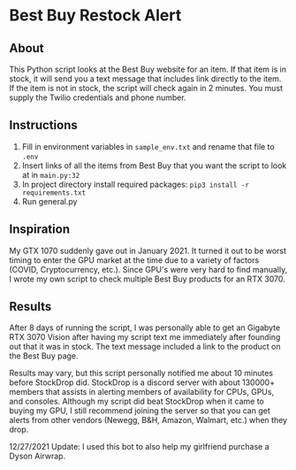 # Best Buy Restock Alert

## About
This Python script looks at the Best Buy website for an item. If that item is in stock, it will send you a text message that includes link directly to the item. If the item is not in stock, the script will check again in 2 minutes. You must supply the Twilio credentials and phone number.

## Instructions
1. Fill in environment variables in `sample_env.txt` and rename that file to `.env`
2. Insert links of all the items from Best Buy that you want the script to look at in `main.py:32`
3. In project directory install required packages: `pip3 install -r requirements.txt`
4. Run general.py

## Inspiration
My GTX 1070 suddenly gave out in January 2021. It turned it out to be worst timing to enter the GPU market at the time due to a variety of factors (COVID, Cryptocurrency, etc.). Since GPU's were very hard to find manually, I wrote my own script to check multiple Best Buy products for an RTX 3070.

## Results
After 8 days of running the script, I was personally able to get an Gigabyte RTX 3070 Vision after having my script text me immediately after founding out that it was in stock. The text message included a link to the product on the Best Buy page. 

Results may vary, but this script personally notified me about 10 minutes before StockDrop did. StockDrop is a discord server with about 130000+ members that assists in alerting members of availability for CPUs, GPUs, and consoles. 
Although my script did beat StockDrop when it came to buying my GPU, I still recommend joining the server so that you can get alerts from other vendors (Newegg, B&H, Amazon, Walmart, etc.) when they drop.

12/27/2021 Update: I used this bot to also help my girlfriend purchase a Dyson Airwrap.